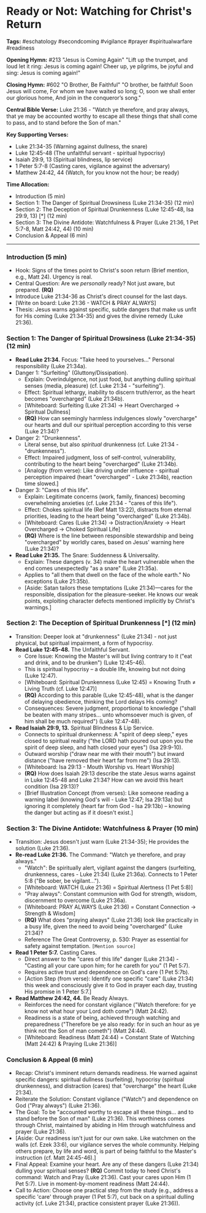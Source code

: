 # Ready or Not: Watching for Christ's Return

**Tags:** #eschatology #secondcoming #vigilance #prayer #spiritualwarfare #readiness

**Opening Hymn:** #213 "Jesus is Coming Again"
"Lift up the trumpet, and loud let it ring: Jesus is coming again! Cheer up, ye pilgrims, be joyful and sing: Jesus is coming again!"

**Closing Hymn:** #602 "O Brother, Be Faithful"
"O brother, be faithful! Soon Jesus will come, For whom we have waited so long; O, soon we shall enter our glorious home, And join in the conqueror’s song."

**Central Bible Verse:** Luke 21:36 - "Watch ye therefore, and pray always, that ye may be accounted worthy to escape all these things that shall come to pass, and to stand before the Son of man."

**Key Supporting Verses:**
*   Luke 21:34-35 (Warning against dullness, the snare)
*   Luke 12:45-48 (The unfaithful servant - spiritual hypocrisy)
*   Isaiah 29:9, 13 (Spiritual blindness, lip service)
*   1 Peter 5:7-8 (Casting cares, vigilance against the adversary)
*   Matthew 24:42, 44 (Watch, for you know not the hour; be ready)

**Time Allocation:**
*   Introduction (5 min)
*   Section 1: The Danger of Spiritual Drowsiness (Luke 21:34-35) (12 min)
*   Section 2: The Deception of Spiritual Drunkenness (Luke 12:45-48, Isa 29:9, 13) [*] (12 min)
*   Section 3: The Divine Antidote: Watchfulness & Prayer (Luke 21:36, 1 Pet 5:7-8, Matt 24:42, 44) (10 min)
*   Conclusion & Appeal (6 min)

---

### Introduction (5 min)
-   Hook: Signs of the times point to Christ's soon return (Brief mention, e.g., Matt 24). Urgency is real.
-   Central Question: Are we *personally* ready? Not just aware, but prepared. **(RQ)**
-   Introduce Luke 21:34-36 as Christ's direct counsel for the last days.
-   [Write on board: Luke 21:36 - WATCH & PRAY ALWAYS]
-   Thesis: Jesus warns against specific, subtle dangers that make us unfit for His coming (Luke 21:34-35) and gives the divine remedy (Luke 21:36).

### Section 1: The Danger of Spiritual Drowsiness (Luke 21:34-35) (12 min)
-   **Read Luke 21:34.** Focus: "Take heed to yourselves..." Personal responsibility (Luke 21:34a).
-   Danger 1: "Surfeiting" (Gluttony/Dissipation).
    -   Explain: Overindulgence, not just food, but anything dulling spiritual senses (media, pleasure) (cf. Luke 21:34 - "surfeiting").
    -   Effect: Spiritual lethargy, inability to discern truth/error, as the heart becomes "overcharged" (Luke 21:34b).
    -   [Whiteboard: Surfeiting (Luke 21:34) -> Heart Overcharged -> Spiritual Dullness]
    -   **(RQ)** How can seemingly harmless indulgences slowly "overcharge" our hearts and dull our spiritual perception according to this verse (Luke 21:34)?
-   Danger 2: "Drunkenness".
    -   Literal sense, but also *spiritual* drunkenness (cf. Luke 21:34 - "drunkenness").
    -   Effect: Impaired judgment, loss of self-control, vulnerability, contributing to the heart being "overcharged" (Luke 21:34b).
    -   [Analogy (from verse): Like driving under influence - spiritual perception impaired (heart "overcharged" - Luke 21:34b), reaction time slowed.]
-   Danger 3: "Cares of this life".
    -   Explain: Legitimate concerns (work, family, finances) becoming overwhelming anxieties (cf. Luke 21:34 - "cares of this life").
    -   Effect: Chokes spiritual life (Ref Matt 13:22), distracts from eternal priorities, leading to the heart being "overcharged" (Luke 21:34b).
    -   [Whiteboard: Cares (Luke 21:34) -> Distraction/Anxiety -> Heart Overcharged -> Choked Spiritual Life]
    *   **(RQ)** Where is the line between responsible stewardship and being "overcharged" by worldly cares, based on Jesus' warning here (Luke 21:34)?
-   **Read Luke 21:35.** The Snare: Suddenness & Universality.
    -   Explain: These dangers (v. 34) make the heart vulnerable when the end comes unexpectedly "as a snare" (Luke 21:35a).
    -   Applies to "all them that dwell on the face of the whole earth." No exceptions (Luke 21:35b).
    -   [Aside: Satan tailors these temptations (Luke 21:34)—cares for the responsible, dissipation for the pleasure-seeker. He knows our weak points, exploiting character defects mentioned implicitly by Christ's warnings.]

### Section 2: The Deception of Spiritual Drunkenness [*] (12 min)
-   Transition: Deeper look at "drunkenness" (Luke 21:34) - not just physical, but spiritual impairment, a form of hypocrisy.
-   **Read Luke 12:45-48.** The Unfaithful Servant.
    -   Core Issue: Knowing the Master's will but living contrary to it ("eat and drink, and to be drunken") (Luke 12:45-46).
    -   This is spiritual hypocrisy – a double life, knowing but not doing (Luke 12:47).
    -   [Whiteboard: Spiritual Drunkenness (Luke 12:45) = Knowing Truth ≠ Living Truth (cf. Luke 12:47)]
    -   **(RQ)** According to this parable (Luke 12:45-48), what is the danger of delaying obedience, thinking the Lord delays His coming?
    -   Consequences: Severe judgment, proportional to knowledge ("shall be beaten with many stripes... unto whomsoever much is given, of him shall be much required") (Luke 12:47-48).
-   **Read Isaiah 29:9, 13.** Spiritual Blindness & Lip Service.
    -   Connects to spiritual drunkenness: A "spirit of deep sleep," eyes closed to spiritual reality ("the LORD hath poured out upon you the spirit of deep sleep, and hath closed your eyes") (Isa 29:9-10).
    -   Outward worship ("draw near me with their mouth") but inward distance ("have removed their heart far from me") (Isa 29:13).
    -   [Whiteboard: Isa 29:13 - Mouth Worship vs. Heart Worship]
    -   **(RQ)** How does Isaiah 29:13 describe the state Jesus warns against in Luke 12:45-48 and Luke 21:34? How can we avoid this heart condition (Isa 29:13)?
    -   [Brief Illustration Concept (from verses): Like someone reading a warning label (knowing God's will - Luke 12:47; Isa 29:13a) but ignoring it completely (heart far from God - Isa 29:13b) – knowing the danger but acting as if it doesn't exist.]

### Section 3: The Divine Antidote: Watchfulness & Prayer (10 min)
-   Transition: Jesus doesn't just warn (Luke 21:34-35); He provides the solution (Luke 21:36).
-   **Re-read Luke 21:36.** The Command: "Watch ye therefore, and pray always."
    -   "Watch": Be spiritually alert, vigilant against the dangers (surfeiting, drunkenness, cares - Luke 21:34) (Luke 21:36a). Connects to 1 Peter 5:8 ("Be sober, be vigilant...").
    -   [Whiteboard: WATCH (Luke 21:36) = Spiritual Alertness (1 Pet 5:8)]
    -   "Pray always": Constant communion with God for strength, wisdom, discernment to overcome (Luke 21:36a).
    -   [Whiteboard: PRAY ALWAYS (Luke 21:36) = Constant Connection -> Strength & Wisdom]
    -   **(RQ)** What does "praying always" (Luke 21:36) look like practically in a busy life, given the need to avoid being "overcharged" (Luke 21:34)?
    -   Reference The Great Controversy, p. 530: Prayer as essential for safety against temptation. `[Mention source]`
-   **Read 1 Peter 5:7.** Casting Cares.
    -   Direct answer to the "cares of this life" danger (Luke 21:34) - "Casting all your care upon him; for he careth for you" (1 Pet 5:7).
    -   Requires active trust and dependence on God's care (1 Pet 5:7b).
    -   [Action Step (from verse): Identify one specific "care" (Luke 21:34) this week and consciously give it to God in prayer each day, trusting His promise in 1 Peter 5:7.]
-   **Read Matthew 24:42, 44.** Be Ready Always.
    -   Reinforces the need for constant vigilance ("Watch therefore: for ye know not what hour your Lord doth come") (Matt 24:42).
    -   Readiness is a state of being, achieved through watching and preparedness ("Therefore be ye also ready: for in such an hour as ye think not the Son of man cometh") (Matt 24:44).
    -   [Whiteboard: Readiness (Matt 24:44) = Constant State of Watching (Matt 24:42) & Praying (Luke 21:36)]

### Conclusion & Appeal (6 min)
-   Recap: Christ's imminent return demands readiness. He warned against specific dangers: spiritual dullness (surfeiting), hypocrisy (spiritual drunkenness), and distraction (cares) that "overcharge" the heart (Luke 21:34).
-   Reiterate the Solution: Constant vigilance ("Watch") and dependence on God ("Pray always") (Luke 21:36).
-   The Goal: To be "accounted worthy to escape all these things... and to stand before the Son of man" (Luke 21:36). This worthiness comes through Christ, maintained by abiding in Him through watchfulness and prayer (Luke 21:36).
-   [Aside: Our readiness isn't just for our own sake. Like watchmen on the walls (cf. Ezek 33:6), our vigilance serves the whole community. Helping others prepare, by life and word, is part of being faithful to the Master's instruction (cf. Matt 24:45-46).]
-   Final Appeal: Examine your heart. Are any of these dangers (Luke 21:34) dulling your spiritual senses? **(RQ)** Commit today to heed Christ's command: Watch and Pray (Luke 21:36). Cast your cares upon Him (1 Pet 5:7). Live in moment-by-moment readiness (Matt 24:44).
-   Call to Action: Choose one practical step from the study (e.g., address a specific 'care' through prayer (1 Pet 5:7), cut back on a spiritual dulling activity (cf. Luke 21:34), practice consistent prayer (Luke 21:36)).